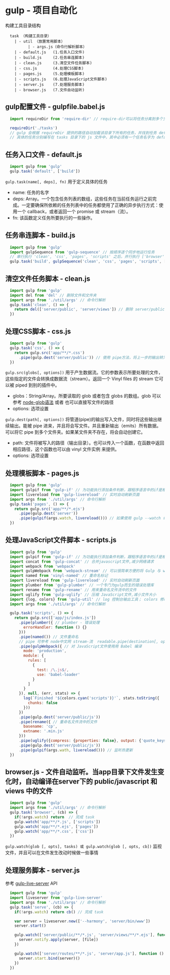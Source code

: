 # gulp - 项目自动化

构建工具目录结构

``` text
  task （构建工具目录）
    | - util （放置常用脚本）
          | - args.js（命令行解析脚本）
    | - default.js   (1.任务入口文件)
    | - build.js     (2.任务串连脚本)
    | - clean.js     (3.清空文件任务脚本)
    | - css.js       (4.处理CSS脚本)
    | - pages.js     (5.处理模板脚本)
    | - scripts.js   (6.处理JavaScript文件脚本)
    | - server.js    (7.处理服务脚本)
    | - browser.js   (7.文件自动监听)
```

## gulp配置文件 - gulpfile.babel.js

``` javascript
  import requireDir from 'require-dir' // require-dir可以将任务分离到多个文件

  requireDir('./tasks')
  // gulp 会根据 requireDir 提供的路径自动加载该目录下所有的任务，并找到任务 default 开始执行。
  // 具体的任务分别编写在 tasks 目录下的 js 文件中，其中必须有一个任务名字为 default，作为任务入口
```

## 任务入口文件 - default.js

``` javascript
  import gulp from 'gulp'
  gulp.task('default', ['build'])
```

`gulp.task(name[, deps], fn)` 用于定义具体的任务

+ name: 任务的名字
+ deps: Array。一个包含任务列表的数组，这些任务在当前任务运行之前完成。一定要确保所依赖的任务列表中的任务都使用了正确的异步执行方式：使用一个 callback，或者返回一个 promise 或 stream（流）。
+ fn: 该函数定义任务所要执行的一些操作。

## 任务串连脚本 - build.js

``` javascript
  import gulp from 'gulp'
  import gulpSequence from 'gulp-sequence' // 按顺序逐个同步地运行任务
  // 串行执行 'clean', 'css', 'pages', 'scripts' 之后，并行执行 ['browser', 'serve']
  gulp.task('build', gulpSequence('clean', 'css', 'pages', 'scripts', ['browser', 'serve']))
```

## 清空文件任务脚本 - clean.js

``` javascript
  import gulp from 'gulp'
  import del from 'del' // 删除文件和文件夹
  import args from './util/args' // 命令行解析
  gulp.task('clean', () => {
    return del(['server/public', 'server/views']) // 删除 server/public、server/views 目录
  })
```

## 处理CSS脚本 - css.js

``` javascript
  import gulp from 'gulp'
  gulp.task('css', () => {
    return gulp.src('app/**/*.css')
      .pipe(gulp.dest('server/public')) // 使用 pipe方法，将上一步的输出转为当前的输入，进行链式处理
  })
```

`gulp.src(globs[, options])` 用于产生数据流。它的参数表示所要处理的文件，这些指定的文件会转换成数据流（stream）。返回一个 Vinyl files 的 stream 它可以被 piped 到别的插件中。

+ globs：String/Array。所要读取的 glob 或者包含 globs 的数组。glob 可以参考 [node-glob语法](https://www.cnblogs.com/liulangmao/p/4552339.html) 或者 也可以直接写文件的路径
+ options: 选项设置

`gulp.dest(path[, options])` 将管道(pipe)的输出写入文件，同时将这些输出继续输出。能被 pipe 进来，并且将会写文件。并且重新输出（emits）所有数据。可以将它 pipe 到多个文件夹。如果某文件夹不存在，将会自动创建它。

+ path: 文件将被写入的路径（输出目录）。也可以传入一个函数，在函数中返回相应路径，这个函数也可以由 vinyl 文件实例 来提供。
+ options: 选项设置

## 处理模板脚本 - pages.js

``` javascript
  import gulp from 'gulp'
  import gulpif from 'gulp-if' // 为功能执行添加条件判断，跟程序语言中的if是相同语义
  import livereload from 'gulp-livereload' // 实时自动刷新页面
  import args from './util/args' // 命令行解析
  gulp.task('pages', () => {
    return gulp.src('app/**/*.ejs')
      .pipe(gulp.dest('server'))
      .pipe(gulpif(args.watch, livereload())) // 如果使用 gulp --watch 命令行监听到文件改变，自动刷新页面
  })
```

## 处理JavaScript文件脚本 - scripts.js

``` javascript
  import gulp from 'gulp'
  import gulpif from 'gulp-if' // 为功能执行添加条件判断，跟程序语言中的if是相同语义
  import concat from 'gulp-concat' // 合并javascript文件,减少网络请求
  import webpack from 'webpack'
  import gulpWebpack from 'webpack-stream' // 可以很简单方便的将 Gulp 与 webpack 集成
  import named from 'vinyl-named' // 重命名标记
  import livereload from 'gulp-livereload' // 实时自动刷新页面
  import plumber from 'gulp-plumber' // 一个专门为gulp而生的错误处理库
  import rename from 'gulp-rename' // 用来重命名文件流中的文件
  import uglify from 'gulp-uglify' // 压缩 JavaScript文件,减小文件大小
  import {log, colors} from 'gulp-util' // log 控制台输出工具； colors 修改控制台输出颜色工具
  import args from './util/args' // 命令行解析

  gulp.task('scripts', () => {
    return gulp.src(['app/js/index.js'])
      .pipe(plumber({ // plumber - 错误处理
        errorHandler: function () {}
      }))
      .pipe(named()) // 文件重命名
      // pipe 可参考 node中文网 stream-流  readable.pipe(destination[, options])
      .pipe(gulpWebpack({ // 对 JavaScript文件使用用 Babel 编译
        mode: 'production',
        module: {
          rules: [
            {
              test: /\.js$/,
              use: 'babel-loader'
            }
          ]
        }
      }), null, (err, stats) => {
        log(`Finished '${colors.cyan('scripts')}'`, stats.toString({
          chunks: false
        }))
      })
      .pipe(gulp.dest('server/public/js'))
      .pipe(rename({ // 重命名文件流中的文件
        basename: 'cp',
        extname: '.min.js'
      }))
      .pipe(uglify({compress: {properties: false}, output: {'quote_keys': true}})) // 压缩JavaScript文件
      .pipe(gulp.dest('server/public/js'))
      .pipe(gulpif(args.wath, livereload())) // 监听热更新
  })
```

## browser.js - 文件自动监听。当app目录下文件发生变化时，自动编译在server下的 public/javascript 和 views 中的文件

``` javascript
  import gulp from 'gulp'
  import args from './util/args' // 命令行解析
  gulp.task('browser', (cb) => {
    if(!args.watch) return  // 完成 task
    gulp.watch('app/**/*.js', ['scripts'])
    gulp.watch('app/**/*.ejs', ['pages'])
    gulp.watch('app/**/*.css', ['css'])
  })
```

`gulp.watch(glob [, opts], tasks) 或 gulp.watch(glob [, opts, cb])` 监视文件，并且可以在文件发生改动时候做一些事情

## 处理服务脚本 - server.js

参考 [gulp-live-server](https://github.com/gimm/gulp-live-server) API

``` javascript
  import gulp from 'gulp'
  import liveserver from 'gulp-live-server'
  import args from './util/args' // 命令行解析
  gulp.task('serve', (cb) => {
    if(!args.watch) return cb() // 完成 task

    var server = liveserver.new(['--harmony', 'server/bin/www'])
    server.start()

    gulp.watch(['server/public/**/*.js', 'server/views/**/*.ejs'], function (file) {
      server.notify.apply(server, [file])
    })

    gulp.watch(['server/routes/**/*.js', 'server/app.js'], function () {
      server.start.bind(server)()
    })
  })
```
